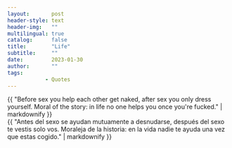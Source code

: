 ```yaml
---
layout:       post
header-style: text
header-img:   ""
multilingual: true
catalog:      false
title:        "Life"
subtitle:     ""
date:         2023-01-30 
author:       ""
tags:
            - Quotes
---
```


<div class="en post-container">
    {{ "Before sex you help each other get naked, after sex you only dress yourself. Moral of the story: in life no one helps you once you're fucked." | markdownify }}
</div>

<div class="es post-container">
    {{ "Antes del sexo se ayudan mutuamente a desnudarse, después del sexo te vestis solo vos. Moraleja de la historia: en la vida nadie te ayuda una vez que estas cogido." | markdownify }}
</div>
